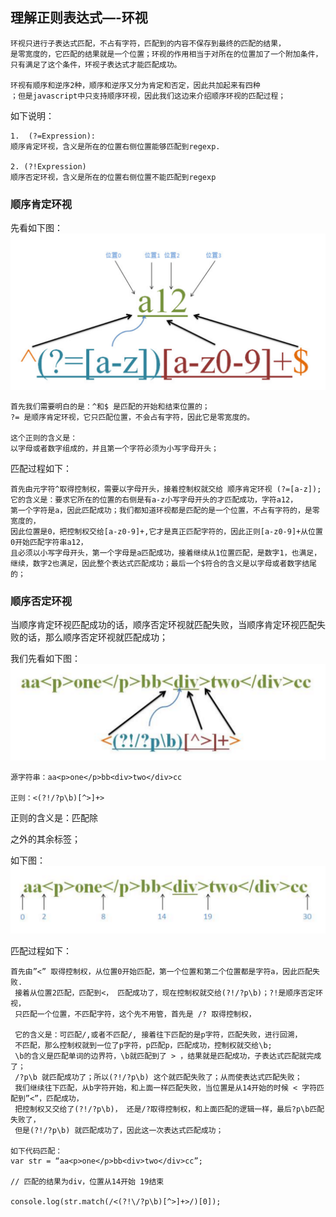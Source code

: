 ## 理解正则表达式—-环视

```
环视只进行子表达式匹配，不占有字符，匹配到的内容不保存到最终的匹配的结果，
是零宽度的，它匹配的结果就是一个位置；环视的作用相当于对所在的位置加了一个附加条件，
只有满足了这个条件，环视子表达式才能匹配成功。

环视有顺序和逆序2种，顺序和逆序又分为肯定和否定，因此共加起来有四种
；但是javascript中只支持顺序环视，因此我们这边来介绍顺序环视的匹配过程；
```

如下说明：
```
1.  (?=Expression):  
顺序肯定环视，含义是所在的位置右侧位置能够匹配到regexp.

2. (?!Expression)
顺序否定环视，含义是所在的位置右侧位置不能匹配到regexp
```

### 顺序肯定环视

先看如下图：
![环视](./images/reg-4.png)

```
首先我们需要明白的是：^和$ 是匹配的开始和结束位置的；
?= 是顺序肯定环视，它只匹配位置，不会占有字符，因此它是零宽度的。

这个正则的含义是：
以字母或者数字组成的，并且第一个字符必须为小写字母开头；
```

匹配过程如下：
```
首先由元字符^取得控制权，需要以字母开头，接着控制权就交给 顺序肯定环视 (?=[a-z]); 
它的含义是：要求它所在的位置的右侧是有a-z小写字母开头的才匹配成功，字符a12，
第一个字符是a，因此匹配成功；我们都知道环视都是匹配的是一个位置，不占有字符的，是零宽度的，
因此位置是0，把控制权交给[a-z0-9]+,它才是真正匹配字符的，因此正则[a-z0-9]+从位置0开始匹配字符串a12，
且必须以小写字母开头，第一个字母是a匹配成功，接着继续从1位置匹配，是数字1，也满足，
继续，数字2也满足，因此整个表达式匹配成功；最后一个$符合的含义是以字母或者数字结尾的；
```

### 顺序否定环视 

当顺序肯定环视匹配成功的话，顺序否定环视就匹配失败，当顺序肯定环视匹配失败的话，那么顺序否定环视就匹配成功；

我们先看如下图：
![环视](./images/reg-5.png)

```
源字符串：aa<p>one</p>bb<div>two</div>cc 

正则：<(?!/?p\b)[^>]+>
```

正则的含义是：匹配除<p>之外的其余标签；

如下图：
![环视](./images/reg-6.png)

匹配过程如下：
```
首先由”<” 取得控制权，从位置0开始匹配，第一个位置和第二个位置都是字符a，因此匹配失败.
 接着从位置2匹配，匹配到<， 匹配成功了，现在控制权就交给(?!/?p\b)；?!是顺序否定环视，
 只匹配一个位置，不匹配字符，这个先不用管，首先是 /? 取得控制权，
 
 它的含义是：可匹配/,或者不匹配/, 接着往下匹配的是p字符，匹配失败，进行回溯，
 不匹配，那么控制权就到一位了p字符，p匹配p，匹配成功，控制权就交给\b; 
 \b的含义是匹配单词的边界符，\b就匹配到了 > ，结果就是匹配成功，子表达式匹配就完成了；
 /?p\b 就匹配成功了；所以(?!/?p\b) 这个就匹配失败了；从而使表达式匹配失败；
 我们继续往下匹配，从b字符开始，和上面一样匹配失败，当位置是从14开始的时候 < 字符匹配到”<”，匹配成功，
 把控制权又交给了(?!/?p\b)， 还是/?取得控制权，和上面匹配的逻辑一样，最后?p\b匹配失败了，
 但是(?!/?p\b) 就匹配成功了，因此这一次表达式匹配成功；
 
如下代码匹配：
var str = “aa<p>one</p>bb<div>two</div>cc”;

// 匹配的结果为div，位置从14开始 19结束

console.log(str.match(/<(?!\/?p\b)[^>]+>/)[0]);
```